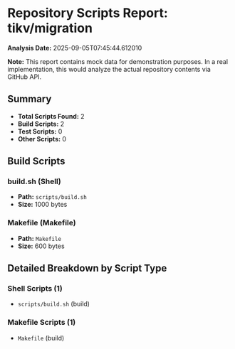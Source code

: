 # Repository Scripts Report: tikv/migration

**Analysis Date:** 2025-09-05T07:45:44.612010

**Note:** This report contains mock data for demonstration purposes. In a real implementation, this would analyze the actual repository contents via GitHub API.

## Summary
- **Total Scripts Found:** 2
- **Build Scripts:** 2
- **Test Scripts:** 0
- **Other Scripts:** 0

## Build Scripts

### build.sh (Shell)
- **Path:** `scripts/build.sh`
- **Size:** 1000 bytes

### Makefile (Makefile)
- **Path:** `Makefile`
- **Size:** 600 bytes

## Detailed Breakdown by Script Type

### Shell Scripts (1)

- `scripts/build.sh` (build)

### Makefile Scripts (1)

- `Makefile` (build)

